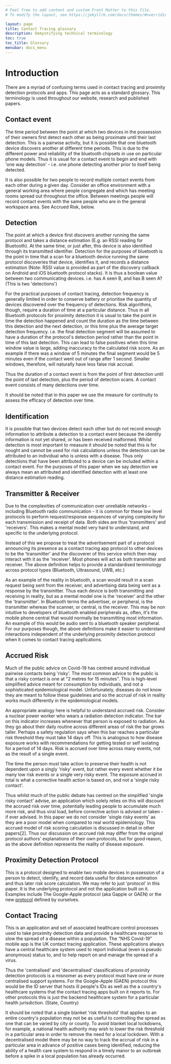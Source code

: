```yaml
---
# Feel free to add content and custom Front Matter to this file.
# To modify the layout, see https://jekyllrb.com/docs/themes/#overriding-theme-defaults

layout: page
title: Contact Tracing glossary
description: Demystifying technical terminology
toc: true
toc_title: Glossary
menubar: docs_menu
---
```


# Introduction

There are a myriad of confusing terms used in contact tracing and proximity detection
protocols and apps. This page acts as a standard glossary. This terminology is used 
throughout our website, research and published papers.

## Contact event

The time period between the point at which two devices in the possession of their owners first detect each other as being proximate until their last detection. This is a pairwise activity, but it is possible that one bluetooth device discovers another at different time periods. This is due to the different power and reliability of the bluetooth chipsets in use on particular phone models. Thus it is usual for a contact event to begin and end with 'one way detection' - i.e. one phone detecting another prior to itself being detected. 

It is also possible for two people to record multiple contact events from each other during a given day. Consider an office environment with a general working area where people congregate and which has meeting rooms spread out throughout the office. Between meetings people will record contact events with the same people who are in the general workspace area. See Accrued Risk, below.

## Detection

The point at which a device first discovers another running the same protocol and takes a distance estimation (E.g. an RSSI reading for Bluetooth). At the same time, or just after, this device is also identified through its transmitted identifier. Detection for the purposes of bluetooth is the point in time that a scan for a bluetooth device running the same protocol discoveries that device, identifies it, and records a distance estimation (Note: RSSI value is provided as part of the discovery callback on Android and iOS bluetooth protocol stacks). It is thus a boolean value between two communicating devices. i.e. has A seen B, and has B seen A? (This is two 'detections')

For the practical purposes of contact tracing, detection frequency is generally limited in order to conserve battery or prioritise the quantity of devices discovered over the frequency of detections. Risk algorithms, though, require a duration of time at a particular distance. Thus in all Bluetooth protocols for proximity detection it is usual to take the point in time the detection happened and count the duration as the time between this detection and the next detection, or this time plus the average target detection frequency. i.e. the final detection segment will be assumed to have a duration of the protocol's detection period rather than the point in time of this last detection. This can lead to false positives when this time window value is large, adding inaccuracy to the calculated risk score. As an example if there was a window of 5 minutes the final segment would be 5 minutes even if the contact went out of range after 1 second. Smaller windows, therefore, will naturally have less false risk accrual.

Thus the duration of a contact event is from the point of first detection until the point of last detection, plus the period of detection scans. A contact event consists of many detections over time.

It should be noted that in this paper we use the measure for continuity to assess the efficacy of detection over time.

## Identification

It is possible that two devices detect each other but do not record enough information to attribute a detection to a contact event because the identity information is not yet shared, or has been received malformed. Whilst detection is most important to measure it should be noted that this is for nought and cannot be used for risk calculations unless the detection can be attributed to an individual who is unless with a disease. Thus only detections that have been attributed to a device can be included within a contact event. For the purposes of this paper when we say detection we always mean an attributed and identified detection with at least one distance estimation reading.

## Transmitter & Receiver

Due to the complexities of communication over unreliable networks - including Bluetooth radio communication - it is common for these low level protocols to perform request/response sequences of varying complexity for each transmission and receipt of data. Both sides are thus 'transmitters' and 'receivers'. This makes a mental model very hard to understand, and specific to the underlying protocol.

Instead of this we propose to treat the advertisement part of a protocol announcing its presence as a contact tracing app protocol to other devices to be the 'transmitter' and the discoverer of this service which then may interact with it as the 'receiver'. Most phones will act as both transmitter and receiver. The above definition helps to provide a standardised terminology across protocol types (Bluetooth, Ultrasound, UWB, etc.)

As an example of the reality in bluetooth, a scan would result in a scan request being sent from the receiver, and advertising data being sent as a response by the transmitter. Thus each device is both transmitting and receiving in reality, but as a mental model one is the 'receiver' and the other the 'transmitter'. In Bluetooth terms the advertiser, or peripheral, is the transmitter whereas the scanner, or central, is the receiver. This may be non intuitive to developers of bluetooth enabled peripherals as, often, it's the mobile phone central that would normally be transmitting most information. An example of this would be audio sent to a bluetooth speaker peripheral. For our purposes though, the above definitions make it easier to understand interactions independent of the underlying proximity detection protocol when it comes to contact tracing applications.

## Accrued Risk

Much of the public advice on Covid-19 has centred around individual pairwise contacts being 'risky'. The most common advice to the public is that a risky contact is one at “2 metres for 15 minutes”. This is high-level simplified advice meant for consumption by individuals, and not a sophisticated epidemiological model. Unfortunately, diseases do not know they are meant to follow these guidelines and so the accrual of risk in reality works much differently in the epidemiological models.

An appropriate analogy here is helpful to understand accrued risk. Consider a nuclear power worker who wears a radiation detection indicator. The bar on this indicator increases whenever that person is exposed to radiation. As they go about their daily routine across different areas of risk the bar grows taller. Perhaps a safety regulation says when this bar reaches a particular risk threshold they must take 14 days off. This is analogous to how disease exposure works with recommendations for getting tested or self isolating for a period of 14 days. Risk is accrued over time across many events, not as the result of a single event.

The time the person must take action to preserve their health is not dependent upon a singly 'risky' event, but rather every event whether it be many low risk events or a single very risky event. The exposure accrued in total is what a corrective health action is based on, and not a 'single risky contact'.

Thus whilst much of the public debate has centred on the simplified 'single risky contact' advise, an application which solely relies on this will discount the accrued risk over time, potentially leading people to accumulate much more risk, and thus viral load, before corrective action is advised or taken - if ever advised. In this paper we do not consider 'single risky events' as they are a poor model when compared to real world epidemiology. This accrued model of risk scoring calculation is discussed in detail in other papers[2]. Thus our discussion on accrued risk may differ from the original protocol authors' explanations of their own protocols, but for good reason, as the above definition represents the reality of disease exposure.

## Proximity Detection Protocol

This is a protocol designed to enable two mobile devices in possession of a person to detect, identify, and record data useful for distance estimation and thus later risk score calculation. We may refer to just 'protocol' in this paper. It is the underlying protocol and not the application built on it. Examples include The Google-Apple protocol (aka Gapple or GAEN) or the new [protocol](../protocol) defined by ourselves.

## Contact Tracing

This is an application and set of associated healthcare control processes used to take proximity detection data and provide a healthcare response to slow the spread of a disease within a population. The “NHS Covid-19” mobile app is the UK contact tracing application. These applications always have a central healthcare system used to report individual (even is pseudo anonymous) status to, and to help report on and manage the spread of a virus. 

Thus the 'centralised' and 'decentralised' classifications of proximity detection protocols is a misnomer as every protocol must have one or more centralised support systems. For the Google-Apple (GAEN) protocol this would be the ID server that hosts ill people's IDs as well as the a country's healthcare systems that the contact tracing apps built on it reports to. For other protocols this is just the backend healthcare system for a particular health jurisdiction. (State, Country)

It should be noted that a single blanket 'risk threshold' that applies to an entire country's population may not be as useful to controlling the spread as one that can be varied by city or county. To avoid blanket local lockdowns, for example, a national health authority may wish to lower the risk threshold in a particular area in order to remove the need for a local lockdown. With a decentralised model there may be no way to track the accrual of risk in a particular area in advance of positive cases being identified, reducing the ability of a health care system to respond in a timely manor to an outbreak before a spike in a local population has already occurred.